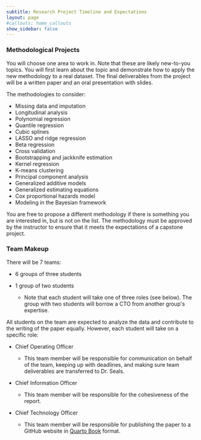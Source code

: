 ```yaml
---
subtitle: Research Project Timeline and Expectations 
layout: page
#callouts: home_callouts
show_sidebar: false
---
```


### Methodological Projects

You will choose one area to work in. Note that these are likely new-to-you topics. You will first learn about the topic and demonstrate how to apply the new methodology to a real dataset. The final deliverables from the project will be a written paper and an oral presentation with slides. 

The methodologies to consider:

  - Missing data and imputation
  - Longitudinal analysis
  - Polynomial regression
  - Quantile regression
  - Cubic splines
  - LASSO and ridge regression
  - Beta regression
  - Cross validation
  - Bootstrapping and jackknife estimation
  - Kernel regression
  - K-means clustering
  - Principal component analysis
  - Generalized additive models
  - Generalized estimating equations
  - Cox proportional hazards model
  - Modeling in the Bayesian framework
  
You are free to propose a different methodology if there is something you are interested in, but is not on the list. The methodology must be approved by the instructor to ensure that it meets the expectations of a capstone project.

### Team Makeup

There will be 7 teams:

- 6 groups of three students
- 1 group of two students

    - Note that each student will take one of three roles (see below). The group with two students will borrow a CTO from another group's expertise.

All students on the team are expected to analyze the data and contribute to the writing of the paper equally. However, each student will take on a specific role:

- Chief Operating Officer

    - This team member will be responsible for communication on behalf of the team, keeping up with deadlines, and making sure team deliverables are transferred to Dr. Seals.
    
- Chief Information Officer

    - This team member will be responsible for the cohesiveness of the report. 
    
- Chief Technology Officer

    - This team member will be responsible for publishing the paper to a GitHub website in [Quarto Book](https://quarto.org/docs/books/) format. 
